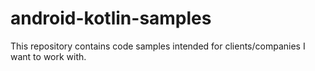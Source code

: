 # android-kotlin-samples
This repository contains code samples intended for clients/companies I want to work with. 
